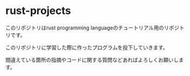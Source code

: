 # rust-projects

このリポジトリはrust programming languageのチュートリアル用のリポジトリです。


このリポジトリに学習した際に作ったプログラムを投下していきます。


間違えている箇所の指摘やコードに関する質問などあればよろしくお願いします。
